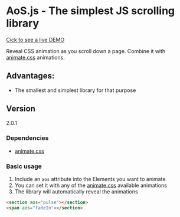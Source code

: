 # AoS.js - The simplest JS scrolling library

[Cick to see a live DEMO](https://buzinas.github.io/animateonscroll)

Reveal CSS animation as you scroll down a page. Combine it with [animate.css](https://github.com/daneden/animate.css) animations.

## Advantages:
- The smallest and simplest library for that purpose

## Version
2.0.1

### Dependencies
- [animate.css](https://github.com/daneden/animate.css)

### Basic usage
1. Include an `aos` attribute into the Elements you want to animate
2. You can set it with any of the [animate.css](https://github.com/daneden/animate.css) available animations
3. The library will automatically reveal the animations
```html
<section aos="pulse"></section>
<span aos="fadeIn"></section>
```
